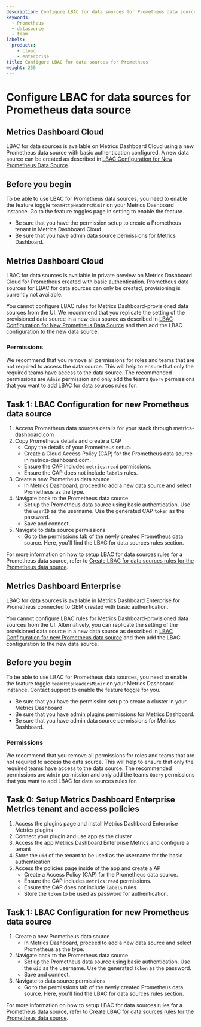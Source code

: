 ```yaml
---
description: Configure LBAC for data sources for Prometheus data source
keywords:
  - Prometheus
  - datasource
  - team
labels:
  products:
    - cloud
    - enterprise
title: Configure LBAC for data sources for Prometheus
weight: 250
---
```


# Configure LBAC for data sources for Prometheus data source

## Metrics Dashboard Cloud

LBAC for data sources is available on Metrics Dashboard Cloud using a new Prometheus data source with basic authentication configured. A new data source can be created as described in [LBAC Configuration for New Prometheus Data Source](#task-1-lbac-configuration-for-new-prometheus-data-source).

## Before you begin

To be able to use LBAC for Prometheus data sources, you need to enable the feature toggle `teamHttpHeadersMimir` on your Metrics Dashboard instance. Go to the feature toggles page in setting to enable the feature.

- Be sure that you have the permission setup to create a Prometheus tenant in Metrics Dashboard Cloud
- Be sure that you have admin data source permissions for Metrics Dashboard.

## Metrics Dashboard Cloud

LBAC for data sources is available in private preview on Metrics Dashboard Cloud for Prometheus created with basic authentication. Prometheus data sources for LBAC for data sources can only be created, provisioning is currently not available.

You cannot configure LBAC rules for Metrics Dashboard-provisioned data sources from the UI. We recommend that you replicate the setting of the provisioned data source in a new data source as described in [LBAC Configuration for New Prometheus Data Source](#task-1-lbac-configuration-for-new-prometheus-data-source) and then add the LBAC configuration to the new data source.

### Permissions

We recommend that you remove all permissions for roles and teams that are not required to access the data source. This will help to ensure that only the required teams have access to the data source. The recommended permissions are `Admin` permission and only add the teams `Query` permissions that you want to add LBAC for data sources rules for.

## Task 1: LBAC Configuration for new Prometheus data source

1. Access Prometheus data sources details for your stack through metrics-dashboard.com
1. Copy Prometheus details and create a CAP
   - Copy the details of your Prometheus setup.
   - Create a Cloud Access Policy (CAP) for the Prometheus data source in metrics-dashboard.com.
   - Ensure the CAP includes `metrics:read` permissions.
   - Ensure the CAP does not include `labels` rules.
1. Create a new Prometheus data source
   - In Metrics Dashboard, proceed to add a new data source and select Prometheus as the type.
1. Navigate back to the Prometheus data source
   - Set up the Prometheus data source using basic authentication. Use the `userID` as the username. Use the generated CAP `token` as the password.
   - Save and connect.
1. Navigate to data source permissions
   - Go to the permissions tab of the newly created Prometheus data source. Here, you'll find the LBAC for data sources rules section.

For more information on how to setup LBAC for data sources rules for a Prometheus data source, refer to [Create LBAC for data sources rules for the Prometheus data source](https://metrics-dashboard.com/docs/metrics-dashboard/<METRICS_DASHBOARD_VERSION>/administration/data-source-management/teamlbac/create-teamlbac-rules/).

## Metrics Dashboard Enterprise

LBAC for data sources is available in Metrics Dashboard Enterprise for Prometheus connected to GEM created with basic authentication.

You cannot configure LBAC rules for Metrics Dashboard-provisioned data sources from the UI. Alternatively, you can replicate the setting of the provisioned data source in a new data source as described in [LBAC Configuration for new Prometheus data source](https://metrics-dashboard.com/docs/metrics-dashboard/<METRICS_DASHBOARD_VERSION>/administration/data-source-management/teamlbac/configure-teamlbac-for-prometheus/#task-1-lbac-configuration-for-new-prometheus-data-source) and then add the LBAC configuration to the new data source.

## Before you begin

To be able to use LBAC for Prometheus data sources, you need to enable the feature toggle `teamHttpHeadersMimir` on your Metrics Dashboard instance. Contact support to enable the feature toggle for you.

- Be sure that you have the permission setup to create a cluster in your Metrics Dashboard
- Be sure that you have admin plugins permissions for Metrics Dashboard.
- Be sure that you have admin data source permissions for Metrics Dashboard.

### Permissions

We recommend that you remove all permissions for roles and teams that are not required to access the data source. This will help to ensure that only the required teams have access to the data source. The recommended permissions are `Admin` permission and only add the teams `Query` permissions that you want to add LBAC for data sources rules for.

## Task 0: Setup Metrics Dashboard Enterprise Metrics tenant and access policies

1. Access the plugins page and install Metrics Dashboard Enterprise Metrics plugins
1. Connect your plugin and use app as the cluster
1. Access the app Metrics Dashboard Enterprise Metrics and configure a tenant
1. Store the `uid` of the tenant to be used as the username for the basic authentication
1. Access the policies page inside of the app and create a AP
   - Create a Access Policy (CAP) for the Prometheus data source.
   - Ensure the CAP includes `metrics:read` permissions.
   - Ensure the CAP does not include `labels` rules.
   - Store the `token` to be used as password for authentication.

## Task 1: LBAC Configuration for new Prometheus data source

1. Create a new Prometheus data source
   - In Metrics Dashboard, proceed to add a new data source and select Prometheus as the type.
1. Navigate back to the Prometheus data source
   - Set up the Prometheus data source using basic authentication. Use the `uid` as the username. Use the generated `token` as the password.
   - Save and connect.
1. Navigate to data source permissions
   - Go to the permissions tab of the newly created Prometheus data source. Here, you'll find the LBAC for data sources rules section.

For more information on how to setup LBAC for data sources rules for a Prometheus data source, refer to [Create LBAC for data sources rules for the Prometheus data source](https://metrics-dashboard.com/docs/metrics-dashboard/<METRICS_DASHBOARD_VERSION>/administration/data-source-management/teamlbac/create-teamlbac-rules/).

